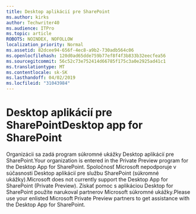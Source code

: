 ```yaml
---
title: Desktop aplikácií pre SharePoint
ms.author: kirks
author: Techwriter40
ms.audience: ITPro
ms.topic: article
ROBOTS: NOINDEX, NOFOLLOW
localization_priority: Normal
ms.assetid: 82dcee94-656f-4ec8-a9b2-730adb564c06
ms.openlocfilehash: 120d0ad65dde759b77ef8f4f3b833b32eecfea56
ms.sourcegitcommit: 56c52c73e752414d66785f175c3a0e2925ad41c1
ms.translationtype: MT
ms.contentlocale: sk-SK
ms.lasthandoff: 04/02/2019
ms.locfileid: "31043984"
---
```

# <a name="desktop-app-for-sharepoint"></a><span data-ttu-id="34c6a-102">Desktop aplikácií pre SharePoint</span><span class="sxs-lookup"><span data-stu-id="34c6a-102">Desktop app for SharePoint</span></span>

<span data-ttu-id="34c6a-103">Organizácii sa zadá program súkromné ukážky Desktop aplikácií pre SharePoint.</span><span class="sxs-lookup"><span data-stu-id="34c6a-103">Your organization is entered in the Private Preview program for the Desktop App for SharePoint.</span></span> <span data-ttu-id="34c6a-104">Spoločnosť Microsoft nepodporuje v súčasnosti Desktop aplikácií pre službu SharePoint (súkromné ukážky).</span><span class="sxs-lookup"><span data-stu-id="34c6a-104">Microsoft does not currently support the Desktop App for SharePoint (Private Preview).</span></span> <span data-ttu-id="34c6a-105">Získať pomoc s aplikáciou Desktop for SharePoint použite narukoval partnerov Microsoft súkromné ukážky.</span><span class="sxs-lookup"><span data-stu-id="34c6a-105">Please use your enlisted Microsoft Private Preview partners to get assistance with the Desktop App for SharePoint.</span></span>
